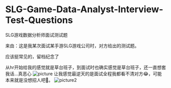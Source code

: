 # SLG-Game-Data-Analyst-Interview-Test-Questions
SLG游戏数据分析师面试测试题

来由：这是我某次面试某手游SLG游戏公司时，对方给出的测试题。

应该挺常见的，留档纪念了

从hr开始给我的感觉就是草台班子，到面试时也确实感觉是草台班子，还一直想套我话...真恶心
![picture](https://github.com/SolitaryEgo/SLG-Game-Data-Analyst-Interview-Test-Questions/blob/main/IMG_20250319_210947.jpg)
让我感觉最逆天的是面试全程我都看不清对方😂，可能本来就是没想招人吧🤢。
![picture2](https://github.com/SolitaryEgo/SLG-Game-Data-Analyst-Interview-Test-Questions/blob/main/IMG_20250319_210748.jpg)


